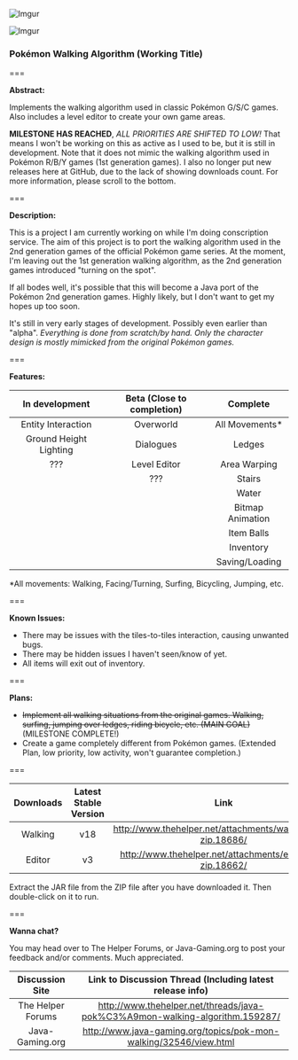 ![Imgur](http://i.imgur.com/P56aP0J.png)

![Imgur](http://i.imgur.com/PCOgSUH.png)

### Pokémon Walking Algorithm (Working Title) 

===

**Abstract:**

Implements the walking algorithm used in classic Pokémon G/S/C games. Also includes a level editor to create your own game areas.

**MILESTONE HAS REACHED**, *ALL PRIORITIES ARE SHIFTED TO LOW!* That means I won't be working on this as active as I used to be, but it is still in development. Note that it does not mimic the walking algorithm used in Pokémon R/B/Y games (1st generation games). I also no longer put new releases here at GitHub, due to the lack of showing downloads count. For more information, please scroll to the bottom.

===

**Description:**

This is a project I am currently working on while I'm doing conscription service. The aim of this project is to port the walking algorithm used in the 2nd generation games of the official Pokémon game series. At the moment, I'm leaving out the 1st generation walking algorithm, as the 2nd generation games introduced "turning on the spot".

If all bodes well, it's possible that this will become a Java port of the Pokémon 2nd generation games. Highly likely, but I don't want to get my hopes up too soon.

It's still in very early stages of development. Possibly even earlier than "alpha". *Everything is done from scratch/by hand. Only the character design is mostly mimicked from the original Pokémon games.*



===

**Features:**

| In development | Beta (Close to completion) | Complete |
|:---:|:---:|:---:|
| Entity Interaction | Overworld | All Movements* |
| Ground Height Lighting | Dialogues | Ledges |
| ??? | Level Editor | Area Warping |
| | ??? | Stairs |
| | | Water |
| | | Bitmap Animation |
| | | Item Balls |
| | | Inventory |
| | | Saving/Loading |

\*All movements: Walking, Facing/Turning, Surfing, Bicycling, Jumping, etc.

===

**Known Issues:**

* There may be issues with the tiles-to-tiles interaction, causing unwanted bugs.
* There may be hidden issues I haven't seen/know of yet.
* All items will exit out of inventory.

===

**Plans:**

* ~~Implement all walking situations from the original games. Walking, surfing, jumping over ledges, riding bicycle, etc. (MAIN GOAL)~~  (MILESTONE COMPLETE!)
* Create a game completely different from Pokémon games. (Extended Plan, low priority, low activity, won't guarantee completion.)

===

| Downloads | Latest Stable Version | Link |
|:---:|:---:|:---:|
| Walking | v18 | http://www.thehelper.net/attachments/walking_v18-zip.18686/ |
| Editor | v3 | http://www.thehelper.net/attachments/editor_v3-zip.18662/ |

Extract the JAR file from the ZIP file after you have downloaded it. Then double-click on it to run.

===

**Wanna chat?**

You may head over to The Helper Forums, or Java-Gaming.org to post your feedback and/or comments. Much appreciated.

| Discussion Site | Link to Discussion Thread (Including latest release info) |
|:---:|:---:|
| The Helper Forums | http://www.thehelper.net/threads/java-pok%C3%A9mon-walking-algorithm.159287/ |
| Java-Gaming.org | http://www.java-gaming.org/topics/pok-mon-walking/32546/view.html |